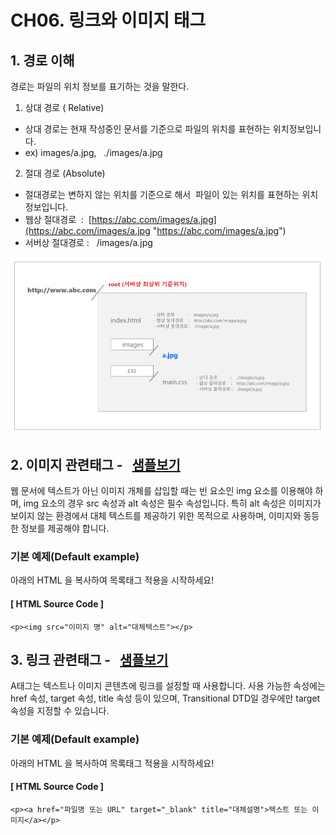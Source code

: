 # CH06. 링크와 이미지 태그

##   

## 1. 경로 이해

경로는 파일의 위치 정보를 표기하는 것을 말한다.

  

1) 상대 경로 ( Relative)

- 상대 경로는 현재 작성중인 문서를 기준으로 파일의 위치를 표현하는 위치정보입니다.
- ex) images/a.jpg,   ./images/a.jpg

  

2) 절대 경로 (Absolute)

- 절대경로는 변하지 않는 위치를 기준으로 해서  파일이 있는 위치를 표현하는 위치정보입니다.
- 웹상 절대경로  :  [https://abc.com/images/a.jpg](https://abc.com/images/a.jpg "https://abc.com/images/a.jpg")
- 서버상 절대경로 :   /images/a.jpg

  

  

![](Files/image%2044.png)

  

  

## 2. 이미지 관련태그 \-   [샘플보기](http://wdschools.co.kr/gate/classroom/chapter1-html5/page/sample/test3.html)

  

웹 문서에 텍스트가 아닌 이미지 개체를 삽입할 때는 빈 요소인 img 요소를 이용해야 하며, img 요소의 경우 src 속성과 alt 속성은 필수 속성입니다. 특히 alt 속성은 이미지가 보이지 않는 환경에서 대체 텍스트를 제공하기 위한 목적으로 사용하며, 이미지와 동등한 정보를 제공해야 합니다.

  

### 기본 예제(Default example)

아래의 HTML 을 복사하여 목록태그 적용을 시작하세요!

  

#### \[ HTML Source Code \]

```
<p><img src="이미지 명" alt="대체텍스트"></p> 
```

  

## 3. 링크 관련태그 \-   [샘플보기](http://wdschools.co.kr/gate/classroom/chapter1-html5/page/sample/test4.html)

  

A태그는 텍스트나 이미지 콘텐츠에 링크를 설정할 때 사용합니다. 사용 가능한 속성에는 href 속성, target 속성, title 속성 등이 있으며, Transitional DTD일 경우에만 target 속성을 지정할 수 있습니다.

  

### 기본 예제(Default example)

아래의 HTML 을 복사하여 목록태그 적용을 시작하세요!

  

#### \[ HTML Source Code \]

```
<p><a href="파일명 또는 URL" target="_blank" title="대체설명">텍스트 또는 이미지</a></p>
```